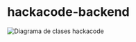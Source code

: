 # hackacode-backend

![Diagrama de clases hackacode](https://github.com/Iv-Mieres/hackacode-backend/assets/103857812/3131e651-c068-4c1b-83ed-c4f57135debd)
